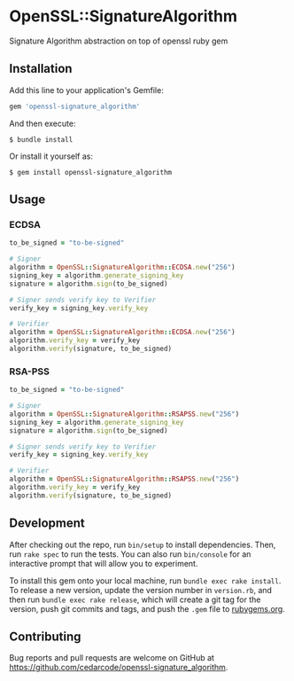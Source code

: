 # OpenSSL::SignatureAlgorithm

Signature Algorithm abstraction on top of openssl ruby gem

## Installation

Add this line to your application's Gemfile:

```ruby
gem 'openssl-signature_algorithm'
```

And then execute:

    $ bundle install

Or install it yourself as:

    $ gem install openssl-signature_algorithm

## Usage

### ECDSA

```ruby
to_be_signed = "to-be-signed"

# Signer
algorithm = OpenSSL::SignatureAlgorithm::ECDSA.new("256")
signing_key = algorithm.generate_signing_key
signature = algorithm.sign(to_be_signed)

# Signer sends verify key to Verifier
verify_key = signing_key.verify_key

# Verifier
algorithm = OpenSSL::SignatureAlgorithm::ECDSA.new("256")
algorithm.verify_key = verify_key
algorithm.verify(signature, to_be_signed)
```

### RSA-PSS

```ruby
to_be_signed = "to-be-signed"

# Signer
algorithm = OpenSSL::SignatureAlgorithm::RSAPSS.new("256")
signing_key = algorithm.generate_signing_key
signature = algorithm.sign(to_be_signed)

# Signer sends verify key to Verifier
verify_key = signing_key.verify_key

# Verifier
algorithm = OpenSSL::SignatureAlgorithm::RSAPSS.new("256")
algorithm.verify_key = verify_key
algorithm.verify(signature, to_be_signed)
```

## Development

After checking out the repo, run `bin/setup` to install dependencies. Then, run `rake spec` to run the tests. You can also run `bin/console` for an interactive prompt that will allow you to experiment.

To install this gem onto your local machine, run `bundle exec rake install`. To release a new version, update the version number in `version.rb`, and then run `bundle exec rake release`, which will create a git tag for the version, push git commits and tags, and push the `.gem` file to [rubygems.org](https://rubygems.org).

## Contributing

Bug reports and pull requests are welcome on GitHub at https://github.com/cedarcode/openssl-signature_algorithm.
